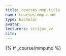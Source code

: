 ```yaml
---
title: courses.mmp.title
name: courses.mmp.name
type: bachelor
avatar:
lecturers: strijov_vv
site: 
---
```


{% tf _course/mmp.md %}
